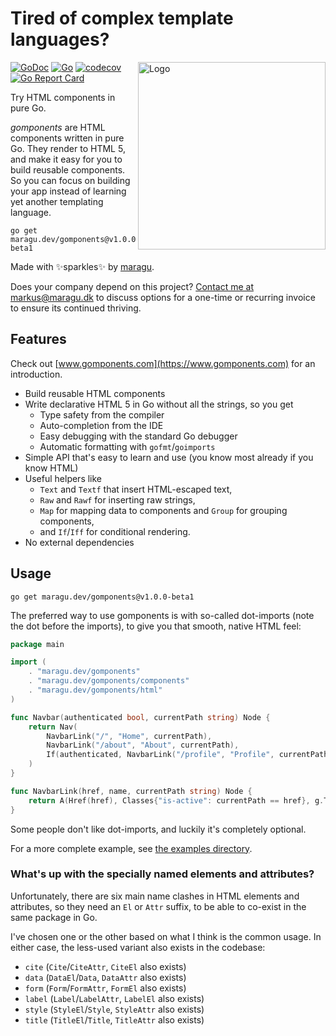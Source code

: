 # Tired of complex template languages?

<img src="logo.png" alt="Logo" width="300" align="right">

[![GoDoc](https://pkg.go.dev/badge/maragu.dev/gomponents)](https://pkg.go.dev/maragu.dev/gomponents)
[![Go](https://github.com/maragudk/gomponents/actions/workflows/ci.yml/badge.svg)](https://github.com/maragudk/gomponents/actions/workflows/ci.yml)
[![codecov](https://codecov.io/gh/maragudk/gomponents/branch/main/graph/badge.svg)](https://codecov.io/gh/maragudk/gomponents)
[![Go Report Card](https://goreportcard.com/badge/maragu.dev/gomponents)](https://goreportcard.com/report/maragu.dev/gomponents)

Try HTML components in pure Go.

_gomponents_ are HTML components written in pure Go.
They render to HTML 5, and make it easy for you to build reusable components.
So you can focus on building your app instead of learning yet another templating language.

```shell
go get maragu.dev/gomponents@v1.0.0-beta1
```

Made with ✨sparkles✨ by [maragu](https://www.maragu.dev/).

Does your company depend on this project? [Contact me at markus@maragu.dk](mailto:markus@maragu.dk?Subject=Supporting%20your%20project) to discuss options for a one-time or recurring invoice to ensure its continued thriving.

## Features

Check out [www.gomponents.com](https://www.gomponents.com) for an introduction.

- Build reusable HTML components
- Write declarative HTML 5 in Go without all the strings, so you get
  - Type safety from the compiler
  - Auto-completion from the IDE
  - Easy debugging with the standard Go debugger
  - Automatic formatting with `gofmt`/`goimports`
- Simple API that's easy to learn and use (you know most already if you know HTML)
- Useful helpers like
  - `Text` and `Textf` that insert HTML-escaped text,
  - `Raw` and `Rawf` for inserting raw strings,
  - `Map` for mapping data to components and `Group` for grouping components,
  - and `If`/`Iff` for conditional rendering.
- No external dependencies

## Usage

```shell
go get maragu.dev/gomponents@v1.0.0-beta1
```

The preferred way to use gomponents is with so-called dot-imports (note the dot before the imports),
to give you that smooth, native HTML feel:

```go
package main

import (
	. "maragu.dev/gomponents"
	. "maragu.dev/gomponents/components"
	. "maragu.dev/gomponents/html"
)

func Navbar(authenticated bool, currentPath string) Node {
	return Nav(
		NavbarLink("/", "Home", currentPath),
		NavbarLink("/about", "About", currentPath),
		If(authenticated, NavbarLink("/profile", "Profile", currentPath)),
	)
}

func NavbarLink(href, name, currentPath string) Node {
	return A(Href(href), Classes{"is-active": currentPath == href}, g.Text(name))
}
```

Some people don't like dot-imports, and luckily it's completely optional.

For a more complete example, see [the examples directory](internal/examples/).

### What's up with the specially named elements and attributes?

Unfortunately, there are six main name clashes in HTML elements and attributes, so they need an `El` or `Attr` suffix,
to be able to co-exist in the same package in Go.

I've chosen one or the other based on what I think is the common usage.
In either case, the less-used variant also exists in the codebase:

- `cite` (`Cite`/`CiteAttr`, `CiteEl` also exists)
- `data` (`DataEl`/`Data`, `DataAttr` also exists)
- `form` (`Form`/`FormAttr`, `FormEl` also exists)
- `label` (`Label`/`LabelAttr`, `LabelEl` also exists)
- `style` (`StyleEl`/`Style`, `StyleAttr` also exists)
- `title` (`TitleEl`/`Title`, `TitleAttr` also exists)
